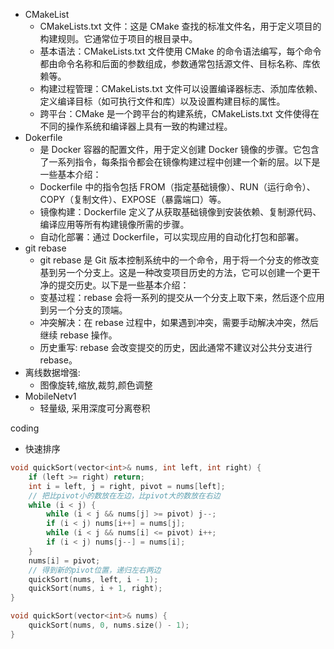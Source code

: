 - CMakeList
  - CMakeLists.txt 文件：这是 CMake 查找的标准文件名，用于定义项目的构建规则。它通常位于项目的根目录中。
  - 基本语法：CMakeLists.txt 文件使用 CMake 的命令语法编写，每个命令都由命令名称和后面的参数组成，参数通常包括源文件、目标名称、库依赖等。
  - 构建过程管理：CMakeLists.txt 文件可以设置编译器标志、添加库依赖、定义编译目标（如可执行文件和库）以及设置构建目标的属性。
  - 跨平台：CMake 是一个跨平台的构建系统，CMakeLists.txt 文件使得在不同的操作系统和编译器上具有一致的构建过程。
- Dokerfile
  - 是 Docker 容器的配置文件，用于定义创建 Docker 镜像的步骤。它包含了一系列指令，每条指令都会在镜像构建过程中创建一个新的层。以下是一些基本介绍：
  - Dockerfile 中的指令包括 FROM（指定基础镜像）、RUN（运行命令）、COPY（复制文件）、EXPOSE（暴露端口）等。
  - 镜像构建：Dockerfile 定义了从获取基础镜像到安装依赖、复制源代码、编译应用等所有构建镜像所需的步骤。
  - 自动化部署：通过 Dockerfile，可以实现应用的自动化打包和部署。
- git rebase
  - git rebase 是 Git 版本控制系统中的一个命令，用于将一个分支的修改变基到另一个分支上。这是一种改变项目历史的方法，它可以创建一个更干净的提交历史。以下是一些基本介绍：
  - 变基过程：rebase 会将一系列的提交从一个分支上取下来，然后逐个应用到另一个分支的顶端。
  - 冲突解决：在 rebase 过程中，如果遇到冲突，需要手动解决冲突，然后继续 rebase 操作。
  - 历史重写: rebase 会改变提交的历史，因此通常不建议对公共分支进行 rebase。
- 离线数据增强:
  - 图像旋转,缩放,裁剪,颜色调整
- MobileNetv1
  - 轻量级, 采用深度可分离卷积




coding
- 快速排序
```cpp
void quickSort(vector<int>& nums, int left, int right) {
    if (left >= right) return;
    int i = left, j = right, pivot = nums[left];
    // 把比pivot小的数放在左边，比pivot大的数放在右边
    while (i < j) {
        while (i < j && nums[j] >= pivot) j--;
        if (i < j) nums[i++] = nums[j];
        while (i < j && nums[i] <= pivot) i++;
        if (i < j) nums[j--] = nums[i];
    }
    nums[i] = pivot;
    // 得到新的pivot位置，递归左右两边
    quickSort(nums, left, i - 1);
    quickSort(nums, i + 1, right);
}

void quickSort(vector<int>& nums) {
    quickSort(nums, 0, nums.size() - 1);
}
```
